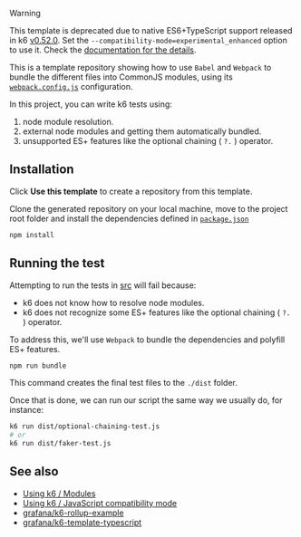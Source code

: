 > [!WARNING]
> This template is deprecated due to native ES6+TypeScript support released in k6 [v0.52.0](https://github.com/grafana/k6/releases/tag/v0.52.0). Set the `--compatibility-mode=experimental_enhanced` option to use it. Check the [documentation for the details](https://grafana.com/docs/k6/latest/using-k6/javascript-typescript-compatibility-mode/#experimental-enhanced-mode).

This is a template repository showing how to use `Babel` and `Webpack` to bundle the different files into CommonJS modules, using its [`webpack.config.js`](./webpack.config.js) configuration.

In this project, you can write k6 tests using:
1. node module resolution.
2. external node modules and getting them automatically bundled.
3. unsupported ES+ features like the optional chaining ( `?.` ) operator.

## Installation

Click **Use this template** to create a repository from this template. 

Clone the generated repository on your local machine, move to the project root folder and install the dependencies defined in [`package.json`](./package.json)

```bash
npm install
```

## Running the test

Attempting to run the tests in [src](./src/) will fail because:
-  k6 does not know how to resolve node modules.
-  k6 does not recognize some ES+ features like the optional chaining ( `?.` ) operator. 

To address this, we'll use `Webpack` to bundle the dependencies and polyfill ES+ features.

```bash
npm run bundle
```

This command creates the final test files to the `./dist` folder.

Once that is done, we can run our script the same way we usually do, for instance:

```bash
k6 run dist/optional-chaining-test.js
# or 
k6 run dist/faker-test.js
```

## See also

- [Using k6 / Modules](https://grafana.com/docs/k6/latest/using-k6/modules/)
- [Using k6 / JavaScript compatibility mode](https://grafana.com/docs/k6/latest/using-k6/javascript-compatibility-mode/)
- [grafana/k6-rollup-example](https://github.com/grafana/k6-rollup-example)
- [grafana/k6-template-typescript](https://github.com/grafana/k6-template-typescript)
